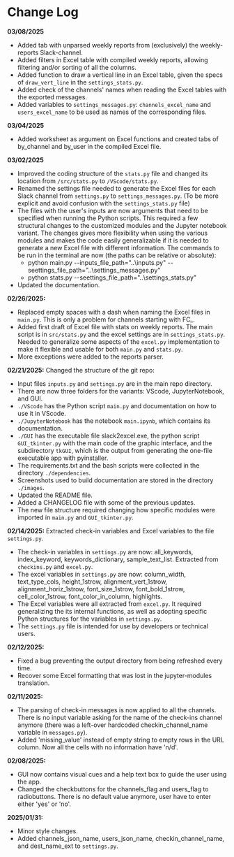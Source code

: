 # Change Log

**03/08/2025**
* Added tab with unparsed weekly reports from (exclusively) the weekly-reports Slack-channel. 
* Added filters in Excel table with compiled weekly reports, allowing filtering and/or sorting of all the columns.
* Added function to draw a vertical line in an Excel table, given the specs of `draw_vert_line` in the `settings_stats.py`.
* Added check of the channels' names when reading the Excel tables with the exported messages.
* Added variables to `settings_messages.py`: `channels_excel_name` and `users_excel_name` to be used as names of the corresponding files.

**03/04/2025**
* Added worksheet as argument on Excel functions and created tabs of by_channel and by_user in the compiled Excel file.

**03/02/2025**
* Improved the coding structure of the `stats.py` file and changed its location from `/src/stats.py` to `/VScode/stats.py`.
* Renamed the settings file needed to generate the Excel files for each Slack channel from `settings.py` to `settings_messages.py`. (To be more explicit and avoid confusion with the `settings_stats.py` file)
* The files with the user's inputs are now arguments that need to be specified when running the Python scripts. This required a few structural changes to the customized modules and the Jupyter notebook variant.
The changes gives more flexibility when using the various modules and makes the code easily generalizable if it is needed to generate a new Excel file with different information. 
The commands to be run in the terminal are now (the paths can be relative or absolute):
  - python main.py --inputs_file_path="..\inputs.py" --seettings_file_path="..\settings_messages.py"
  - python stats.py  --seettings_file_path="..\settings_stats.py"
* Updated the documentation.

**02/26/2025:**
* Replaced empty spaces with a dash when naming the Excel files in `main.py`. This is only a problem for channels starting with FC_.
* Added first draft of Excel file with stats on weekly reports. The main script is in `src/stats.py` and the excel settings are in `settings_stats.py`. 
Needed to generalize some aspects of the `excel.py` implementation to make it flexible and usable for both `main.py` and `stats.py`.
* More exceptions were added to the reports parser.

**02/21/2025:**
Changed the structure of the git repo:
* Input files `inputs.py` and `settings.py` are in the main repo directory.
* There are now three folders for the variants: VScode, JupyterNotebook, and GUI.
* `./VScode` has the Python script `main.py` and documentation on how to use it in VScode.
* `./JupyterNotebook` has the notebook `main.ipynb`, which contains its documentation.
* `./GUI` has the executable file slack2excel.exe, the python script `GUI_tkinter.py` with the main code of the graphic interface, and the subdirectory `tkGUI`, 
which is the output from generating the one-file executable app with pyinstaller.
* The requirements.txt and the bash scripts were collected in the directory `./dependencies`.
* Screenshots used to build documentation are stored in the directory `./images`.
* Updated the README file.
* Added a CHANGELOG file with some of the previous updates.
* The new file structure required changing how specific modules were imported in `main.py` and `GUI_tkinter.py`.

**02/14/2025:**
Extracted check-in variables and Excel variables to the file `settings.py`.
* The check-in variables in `settings.py` are now: all_keywords, index_keyword, keywords_dictionary, sample_text_list. Extracted from `checkins.py` and `excel.py`.
* The excel variables in `settings.py` are now: column_width, text_type_cols, height_1strow, alignment_vert_1strow, alignment_horiz_1strow, font_size_1strow, font_bold_1strow, cell_color_1strow, font_color_in_column, highlights.
* The Excel variables were all extracted from `excel.py`. It required generalizing the its internal functions, as well as adopting specific Python structures for the variables in `settings.py`.
* The `settings.py` file is intended for use by developers or technical users.

**02/12/2025:**
* Fixed a bug preventing the output directory from being refreshed every time.
* Recover some Excel formatting that was lost in the jupyter-modules translation.

**02/11/2025:**
* The parsing of check-in messages is now applied to all the channels. There is no input variable asking for the name of the check-ins channel anymore (there was a left-over hardcoded checkin_channel_name variable in `messages.py`).
* Added 'missing_value' instead of empty string to empty rows in the URL column. Now all the cells with no information have 'n/d'.

**02/08/2025:**
* GUI now contains visual cues and a help text box to guide the user using the app.
* Changed the checkbuttons for the channels_flag and users_flag to radiobuttons. There is no default value anymore, user have to enter either 'yes' or 'no'.

**2025/01/31:**
* Minor style changes.
* Added channels_json_name, users_json_name, checkin_channel_name, and dest_name_ext to `settings.py`.
